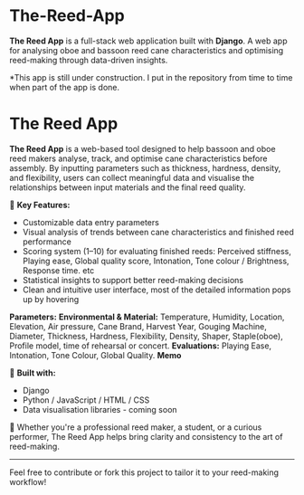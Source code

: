 # The-Reed-App
**The Reed App** is a full-stack web application built with **Django**.
A web app for analysing oboe and bassoon reed cane characteristics and optimising reed-making through data-driven insights.

*This app is still under construction. I put in the repository from time to time when part of the app is done. 

# The Reed App

**The Reed App** is a web-based tool designed to help bassoon and oboe reed makers analyse, track, and optimise cane characteristics before assembly. By inputting parameters such as thickness, hardness, density, and flexibility, users can collect meaningful data and visualise the relationships between input materials and the final reed quality.

🎯 **Key Features:**
- Customizable data entry parameters 
- Visual analysis of trends between cane characteristics and finished reed performance
- Scoring system (1–10) for evaluating finished reeds: Perceived stiffness, Playing ease, Global quality score, Intonation, Tone colour / Brightness, Response time. etc
- Statistical insights to support better reed-making decisions
- Clean and intuitive user interface, most of the detailed information pops up by hovering

**Parameters:**
**Environmental & Material:** Temperature, Humidity, Location, Elevation, Air pressure, Cane Brand, Harvest Year, Gouging Machine, Diameter, Thickness, Hardness, Flexibility, Density, Shaper, Staple(oboe), Profile model, time of rehearsal or concert. 
**Evaluations:** Playing Ease, Intonation, Tone Colour, Global Quality.
**Memo**


🔧 **Built with:**
- Django
- Python / JavaScript / HTML / CSS
- Data visualisation libraries - coming soon

🧪 Whether you're a professional reed maker, a student, or a curious performer, The Reed App helps bring clarity and consistency to the art of reed-making.

---

Feel free to contribute or fork this project to tailor it to your reed-making workflow!
